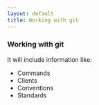 ```yaml
---
layout: default
title: Working with git
---
```


### Working with git

It will include information like:

* Commands
* Clients
* Conventions
* Standards